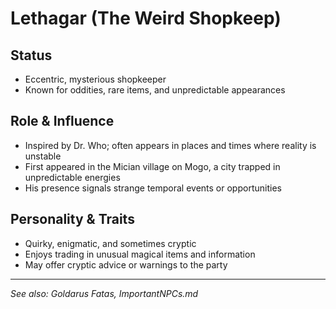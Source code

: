 # Lethagar (The Weird Shopkeep)

## Status
- Eccentric, mysterious shopkeeper
- Known for oddities, rare items, and unpredictable appearances

## Role & Influence
- Inspired by Dr. Who; often appears in places and times where reality is unstable
- First appeared in the Mician village on Mogo, a city trapped in unpredictable energies
- His presence signals strange temporal events or opportunities

## Personality & Traits
- Quirky, enigmatic, and sometimes cryptic
- Enjoys trading in unusual magical items and information
- May offer cryptic advice or warnings to the party

---
*See also: Goldarus Fatas, ImportantNPCs.md*
